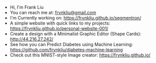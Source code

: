- Hi, I'm Frank Liu
- You can reach me at: frvnkliu@gmail.com
- I'm Currently working on: https://frvnkliu.github.io/segmentron/
- A simple website with quick links to my projects: https://frvnkliu.github.io/personal-website-001/
- Create a design with a Minimalist Graphic Editor (Shape Cards): http://44.216.27.242/
- See how you can Predict Diabetes using Machine Learning: https://github.com/frvnkliu/diabetes-machine-learning
- Check out this MNIST-style Image creator: https://frvnkliu.github.io/

<!--
**frvnkliu/frvnkliu** is a ✨ _special_ ✨ repository because its `README.md` (this file) appears on your GitHub profile.

Here are some ideas to get you started:

- 🔭 I’m currently working on ...
- 🌱 I’m currently learning ...
- 👯 I’m looking to collaborate on ...
- 🤔 I’m looking for help with ...
- 💬 Ask me about ...
- 📫 How to reach me: ...
- 😄 Pronouns: ...
- ⚡ Fun fact: ...
-->

